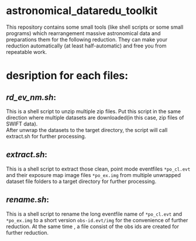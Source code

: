 # astronomical_dataredu_toolkit
This repository contains some small tools (like shell scripts or some small programs) which rearrangement massive astronomical data and preparations them for the following reduction. They can make your reduction automatically (at least half-automatic) and free you from repeatable work.

# desription for each files:
## _rd_ev_nm.sh_:
  This is a shell script to unzip multiple zip files. Put this script in the same direction where multiple datasets are downloaded(in this case, zip files of SWIFT data).   
  After unwrap the datasets to the target directory, the script will call extract.sh for further processing.

## _extract.sh_:
  This is a shell script to extract those clean, point mode eventfiles `*po_cl.evt` and their exposure map image files `*po_ex.img` from multiple unwrapped dataset file folders to a target directory for further processing.
  
## _rename.sh_:
  This is a shell script to rename the long eventfile name of `*po_cl.evt` and `*po_ex.img` to a short version `obs-id.evt/img` for the convenience of further reduction. At the same time , a file consist of the obs ids are created for further reduction.
  
